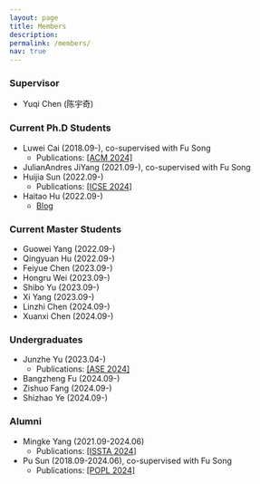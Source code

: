 ```yaml
---
layout: page
title: Members
description: 
permalink: /members/
nav: true
---
```

<!-- <img align="center" src="/images/allinone.jpg" alt="" > -->

### Supervisor

- Yuqi Chen (陈宇奇)

### Current Ph.D Students

* Luwei Cai  (2018.09-), co-supervised with Fu Song
    * Publications: [[ACM 2024]](https://dl.acm.org/doi/abs/10.1145/3643772)
* JulianAndres JiYang (2021.09-), co-supervised with Fu Song
* Huijia Sun (2022.09-) 
    * Publications: [[ICSE 2024]](https://acav2023.github.io/)
* Haitao Hu  (2022.09-)
    * [Blog](https://m4p1e.com/) 
### Current Master Students

<!-- <!-- * [Haitao Hu](/pages/huht2022) (2022.09-)
* [Guowei Yang](/pages/yanggw2022) (2022.09-), co-supervised with Fu Song
* [Huijia Sun](/pages/sunhj2022) (2022.09-)
* [Qingyuan Hu](/pages/huqy2022) (2022.09-)
* [Xuenan Zhang](/pages/zhangxn2021) (2021.09-), co-supervised with Yutian Tang
* [Mingke Yang](/pages/yangmk2021) (2021.09), co-supervised with Yutian Tang -- -->

* Guowei Yang (2022.09-)
* Qingyuan Hu (2022.09-)
* Feiyue Chen (2023.09-)
* Hongru Wei  (2023.09-)
* Shibo Yu    (2023.09-)
* Xi Yang     (2023.09-)
* Linzhi Chen (2024.09-)
* Xuanxi Chen (2024.09-)


### Undergraduates

* Junzhe Yu   (2023.04-)
   * Publications: [[ASE 2024]](https://sites.google.com/view/toxic-prompt-detector)
* Bangzheng Fu (2024.09-)
* Zishuo Fang (2024.09-)
* Shizhao Ye  (2024.09-)

### Alumni
* Mingke Yang  (2021.09-2024.06)
   * Publications: [[ISSTA 2024]](https://distillseq.github.io/page/)
* Pu Sun       (2018.09-2024.06), co-supervised with Fu Song
   * Publications: [[POPL 2024]](https://dl.acm.org/doi/10.1145/3632871#artseq-00001)
